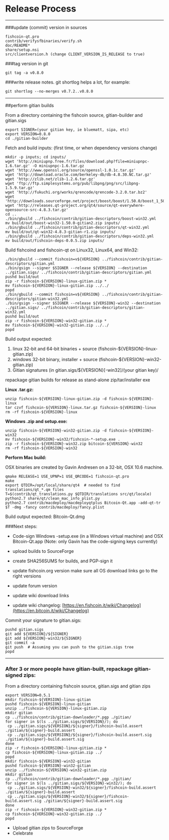 Release Process
====================

* * *

###update (commit) version in sources


	fishcoin-qt.pro
	contrib/verifysfbinaries/verify.sh
	doc/README*
	share/setup.nsi
	src/clientversion.h (change CLIENT_VERSION_IS_RELEASE to true)

###tag version in git

	git tag -a v0.8.0

###write release notes. git shortlog helps a lot, for example:

	git shortlog --no-merges v0.7.2..v0.8.0

* * *

##perform gitian builds

 From a directory containing the fishcoin source, gitian-builder and gitian.sigs
  
	export SIGNER=(your gitian key, ie bluematt, sipa, etc)
	export VERSION=0.8.0
	cd ./gitian-builder

 Fetch and build inputs: (first time, or when dependency versions change)

	mkdir -p inputs; cd inputs/
	wget 'http://miniupnp.free.fr/files/download.php?file=miniupnpc-1.6.tar.gz' -O miniupnpc-1.6.tar.gz
	wget 'http://www.openssl.org/source/openssl-1.0.1c.tar.gz'
	wget 'http://download.oracle.com/berkeley-db/db-4.8.30.NC.tar.gz'
	wget 'http://zlib.net/zlib-1.2.6.tar.gz'
	wget 'ftp://ftp.simplesystems.org/pub/libpng/png/src/libpng-1.5.9.tar.gz'
	wget 'http://fukuchi.org/works/qrencode/qrencode-3.2.0.tar.bz2'
	wget 'http://downloads.sourceforge.net/project/boost/boost/1.50.0/boost_1_50_0.tar.bz2'
	wget 'http://releases.qt-project.org/qt4/source/qt-everywhere-opensource-src-4.8.3.tar.gz'
	cd ..
	./bin/gbuild ../fishcoin/contrib/gitian-descriptors/boost-win32.yml
	mv build/out/boost-win32-1.50.0-gitian2.zip inputs/
	./bin/gbuild ../fishcoin/contrib/gitian-descriptors/qt-win32.yml
	mv build/out/qt-win32-4.8.3-gitian-r1.zip inputs/
	./bin/gbuild ../fishcoin/contrib/gitian-descriptors/deps-win32.yml
	mv build/out/fishcoin-deps-0.0.5.zip inputs/

 Build fishcoind and fishcoin-qt on Linux32, Linux64, and Win32:
  
	./bin/gbuild --commit fishcoin=v${VERSION} ../fishcoin/contrib/gitian-descriptors/gitian.yml
	./bin/gsign --signer $SIGNER --release ${VERSION} --destination ../gitian.sigs/ ../fishcoin/contrib/gitian-descriptors/gitian.yml
	pushd build/out
	zip -r fishcoin-${VERSION}-linux-gitian.zip *
	mv fishcoin-${VERSION}-linux-gitian.zip ../../
	popd
	./bin/gbuild --commit fishcoin=v${VERSION} ../fishcoin/contrib/gitian-descriptors/gitian-win32.yml
	./bin/gsign --signer $SIGNER --release ${VERSION}-win32 --destination ../gitian.sigs/ ../fishcoin/contrib/gitian-descriptors/gitian-win32.yml
	pushd build/out
	zip -r fishcoin-${VERSION}-win32-gitian.zip *
	mv fishcoin-${VERSION}-win32-gitian.zip ../../
	popd

  Build output expected:

  1. linux 32-bit and 64-bit binaries + source (fishcoin-${VERSION}-linux-gitian.zip)
  2. windows 32-bit binary, installer + source (fishcoin-${VERSION}-win32-gitian.zip)
  3. Gitian signatures (in gitian.sigs/${VERSION}[-win32]/(your gitian key)/

repackage gitian builds for release as stand-alone zip/tar/installer exe

**Linux .tar.gz:**

	unzip fishcoin-${VERSION}-linux-gitian.zip -d fishcoin-${VERSION}-linux
	tar czvf fishcoin-${VERSION}-linux.tar.gz fishcoin-${VERSION}-linux
	rm -rf fishcoin-${VERSION}-linux

**Windows .zip and setup.exe:**

	unzip fishcoin-${VERSION}-win32-gitian.zip -d fishcoin-${VERSION}-win32
	mv fishcoin-${VERSION}-win32/fishcoin-*-setup.exe .
	zip -r fishcoin-${VERSION}-win32.zip bitcoin-${VERSION}-win32
	rm -rf fishcoin-${VERSION}-win32

**Perform Mac build:**

  OSX binaries are created by Gavin Andresen on a 32-bit, OSX 10.6 machine.

	qmake RELEASE=1 USE_UPNP=1 USE_QRCODE=1 fishcoin-qt.pro
	make
	export QTDIR=/opt/local/share/qt4  # needed to find translations/qt_*.qm files
	T=$(contrib/qt_translations.py $QTDIR/translations src/qt/locale)
	python2.7 share/qt/clean_mac_info_plist.py
	python2.7 contrib/macdeploy/macdeployqtplus Bitcoin-Qt.app -add-qt-tr $T -dmg -fancy contrib/macdeploy/fancy.plist

 Build output expected: Bitcoin-Qt.dmg

###Next steps:

* Code-sign Windows -setup.exe (in a Windows virtual machine) and
  OSX Bitcoin-Qt.app (Note: only Gavin has the code-signing keys currently)

* upload builds to SourceForge

* create SHA256SUMS for builds, and PGP-sign it

* update fishcoin.org version
  make sure all OS download links go to the right versions

* update forum version

* update wiki download links

* update wiki changelog: [https://en.fishcoin.it/wiki/Changelog](https://en.bitcoin.it/wiki/Changelog)

Commit your signature to gitian.sigs:

	pushd gitian.sigs
	git add ${VERSION}/${SIGNER}
	git add ${VERSION}-win32/${SIGNER}
	git commit -a
	git push  # Assuming you can push to the gitian.sigs tree
	popd

-------------------------------------------------------------------------

### After 3 or more people have gitian-built, repackage gitian-signed zips:

From a directory containing fishcoin source, gitian.sigs and gitian zips

	export VERSION=0.5.1
	mkdir fishcoin-${VERSION}-linux-gitian
	pushd fishcoin-${VERSION}-linux-gitian
	unzip ../fishcoin-${VERSION}-linux-gitian.zip
	mkdir gitian
	cp ../fishcoin/contrib/gitian-downloader/*.pgp ./gitian/
	for signer in $(ls ../gitian.sigs/${VERSION}/); do
	 cp ../gitian.sigs/${VERSION}/${signer}/fishcoin-build.assert ./gitian/${signer}-build.assert
	 cp ../gitian.sigs/${VERSION}/${signer}/fishcoin-build.assert.sig ./gitian/${signer}-build.assert.sig
	done
	zip -r fishcoin-${VERSION}-linux-gitian.zip *
	cp fishcoin-${VERSION}-linux-gitian.zip ../
	popd
	mkdir fishcoin-${VERSION}-win32-gitian
	pushd fishcoin-${VERSION}-win32-gitian
	unzip ../fishcoin-${VERSION}-win32-gitian.zip
	mkdir gitian
	cp ../fishcoin/contrib/gitian-downloader/*.pgp ./gitian/
	for signer in $(ls ../gitian.sigs/${VERSION}-win32/); do
	 cp ../gitian.sigs/${VERSION}-win32/${signer}/fishcoin-build.assert ./gitian/${signer}-build.assert
	 cp ../gitian.sigs/${VERSION}-win32/${signer}/fishcoin-build.assert.sig ./gitian/${signer}-build.assert.sig
	done
	zip -r fishcoin-${VERSION}-win32-gitian.zip *
	cp fishcoin-${VERSION}-win32-gitian.zip ../
	popd

- Upload gitian zips to SourceForge
- Celebrate 
